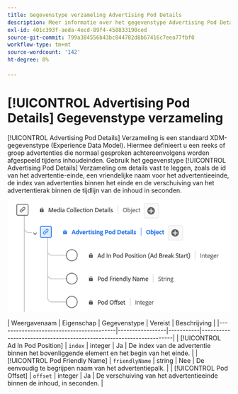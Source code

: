 ```yaml
---
title: Gegevenstype verzameling Advertising Pod Details
description: Meer informatie over het gegevenstype Advertising Pod Details Collection Experience Data Model (XDM).
exl-id: 401c393f-aeda-4ecd-89f4-458833190ced
source-git-commit: 799a384556b43bc844782d8b67416c7eea77fbf0
workflow-type: tm+mt
source-wordcount: '142'
ht-degree: 0%

---
```


# [!UICONTROL Advertising Pod Details] Gegevenstype verzameling

[!UICONTROL Advertising Pod Details] Verzameling is een standaard XDM-gegevenstype (Experience Data Model). Hiermee definieert u een reeks of groep advertenties die normaal gesproken achtereenvolgens worden afgespeeld tijdens inhoudeinden. Gebruik het gegevenstype [!UICONTROL Advertising Pod Details] Verzameling om details vast te leggen, zoals de id van het advertentie-einde, een vriendelijke naam voor het advertentieeinde, de index van advertenties binnen het einde en de verschuiving van het advertentierak binnen de tijdlijn van de inhoud in seconden.

![ een diagram van het de gegevenstype van de Inzameling van de Informatie van de Peul van Advertising.](../images/data-types/advertising-pod-details-collection.png)

| Weergavenaam | Eigenschap | Gegevenstype | Vereist | Beschrijving |
|-----------------------------------------|-----------------|-----------|--------------------------------------------------------------------|
| [!UICONTROL Ad In Pod Position] | `index` | integer | Ja | De index van de advertentie binnen het bovenliggende element en het begin van het einde. |
| [!UICONTROL Pod Friendly Name] | `friendlyName` | string | Nee | De eenvoudig te begrijpen naam van het advertentiepalk. |
| [!UICONTROL Pod Offset] | `offset` | integer | Ja | De verschuiving van het advertentieeinde binnen de inhoud, in seconden. |
